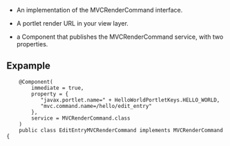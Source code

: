 - An implementation of the MVCRenderCommand interface.

- A portlet render URL in your view layer.

- a Component that publishes the MVCRenderCommand service, with two properties.

## Expample

        @Component(
            immediate = true,
            property = {
               "javax.portlet.name=" + HelloWorldPortletKeys.HELLO_WORLD,
               "mvc.command.name=/hello/edit_entry"
            },
            service = MVCRenderCommand.class
        )
        public class EditEntryMVCRenderCommand implements MVCRenderCommand {
